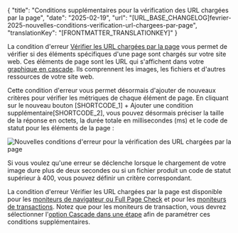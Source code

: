 {
  "title": "Conditions supplémentaires pour la vérification des URL chargées par la page",
  "date": "2025-02-19",
  "url": "[URL_BASE_CHANGELOG]fevrier-2025-nouvelles-conditions-verification-url-chargees-par-page",
  "translationKey": "[FRONTMATTER_TRANSLATIONKEY]"
}

La condition d'erreur [Vérifier les URL chargées par la page]([LINK_URL_1]) vous permet de vérifier si des éléments spécifiques d'une page sont chargés sur votre site web. Ces éléments de page sont les URL qui s'affichent dans votre [graphique en cascade]([LINK_URL_2]). Ils comprennent les images, les fichiers et d'autres ressources de votre site web.

Cette condition d'erreur vous permet désormais d'ajouter de nouveaux critères pour vérifier les métriques de chaque élément de page. En cliquant sur le nouveau bouton [SHORTCODE_1] + Ajouter une condition supplémentaire[SHORTCODE_2], vous pouvez désormais préciser la taille de la réponse en octets, la durée totale en millisecondes (ms) et le code de statut pour les éléments de la page :

![Nouvelles conditions d'erreur pour la vérification des URL chargées par la page]([LINK_URL_3])

Si vous voulez qu'une erreur se déclenche lorsque le chargement de votre image dure plus de deux secondes ou si un fichier produit un code de statut supérieur à 400, vous pouvez définir un critère correspondant.

La condition d'erreur Vérifier les URL chargées par la page est disponible pour les [moniteurs de navigateur ou Full Page Check]([LINK_URL_4]) et pour les [moniteurs de transactions]([LINK_URL_5]). Notez que pour les moniteurs de transaction, vous devrez sélectionner l'[option Cascade dans une étape]([LINK_URL_6]) afin de paramétrer ces conditions supplémentaires.